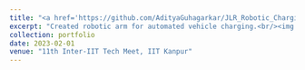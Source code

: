 ```yaml
---
title: "<a href='https://github.com/AdityaGuhagarkar/JLR_Robotic_Charging' target='_blank'><i class='fab fa-github'></i> Robotic Arm Development</a>"
excerpt: "Created robotic arm for automated vehicle charging.<br/><img src='/images/robotic-arm.jpg'>"
collection: portfolio
date: 2023-02-01
venue: "11th Inter-IIT Tech Meet, IIT Kanpur"
---
```


